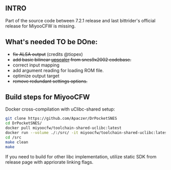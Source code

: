 ## INTRO

Part of the source code between 7.2.1 release and last bittrider's official release for MiyooCFW is missing.

## What's needed TO be DOne:

- ~~fix ALSA output~~ (credits @tiopex)
- ~~add basic bilinear [upscaler](https://github.com/m45t3r/snes9x2002/blob/b65e88f52329696ce04beef8527ab159bcb56903/shell/scalers/scaler.c#L31) from snes9x2002 codebase.~~
- correct input mapping
- add argument reading for loading ROM file.
- optimize output target
- ~~remove redundant settings options.~~

## Build steps for MiyooCFW

Docker cross-compilation with uClibc-shared setup:
```sh
git clone https://github.com/Apaczer/DrPocketSNES
cd DrPocketSNES/
docker pull miyoocfw/toolchain-shared-uclibc:latest
docker run --volume ./:/src/ -it miyoocfw/toolchain-shared-uclibc:latest
cd /src
make clean
make
```

If you need to build for other libc implementation, utilize static SDK from release page with appriorate linking flags.
